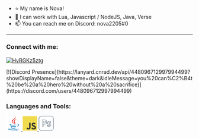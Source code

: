 - ⭐️ My name is Nova!
- 🌊 I can work with Lua, Javascript / NodeJS, Java, Verse
- 📫 You can reach me on Discord: nova2205#0
---
<h3 align="left">Connect with me:</h3>
<p align="left">
<a href="https://discord.gg/users/448096712997994499" target="blank"><img align="center" src="https://raw.githubusercontent.com/rahuldkjain/github-profile-readme-generator/master/src/images/icons/Social/discord.svg" alt="HvRGKz5ztg" height="30" width="40" /></a>
</p> 
[![Discord Presence](https://lanyard.cnrad.dev/api/448096712997994499?showDisplayName=false&theme=dark&idleMessage=you%20can%C2%B4t%20be%20a%20hero%20without%20a%20sacrifice)](https://discord.com/users/448096712997994499)

<h3 align="left">Languages and Tools:</h3>
<p align="left"> <a href="https://www.java.com" target="_blank" rel="noreferrer"> <img src="https://raw.githubusercontent.com/devicons/devicon/master/icons/java/java-original.svg" alt="java" width="40" height="40"/> </a> <a href="https://developer.mozilla.org/en-US/docs/Web/JavaScript" target="_blank" rel="noreferrer"> <img src="https://raw.githubusercontent.com/devicons/devicon/master/icons/javascript/javascript-original.svg" alt="javascript" width="40" height="40"/> </a> <a href="https://www.photoshop.com/en" target="_blank" rel="noreferrer"> <img src="https://raw.githubusercontent.com/devicons/devicon/master/icons/photoshop/photoshop-line.svg" alt="photoshop" width="40" height="40"/> </a> </p>


